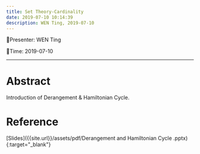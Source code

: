```yaml
---
title: Set Theory-Cardinality
date: 2019-07-10 10:14:39
description: WEN Ting, 2019-07-10
---
```


<!-- more -->

:tada:Presenter: WEN Ting

:tada:Time: 2019-07-10

---
# Abstract
Introduction of Derangement & Hamiltonian Cycle.

# Reference 
[Slides]({{site.url}}/assets/pdf/Derangement and Hamiltonian Cycle .pptx){:target="_blank"}




